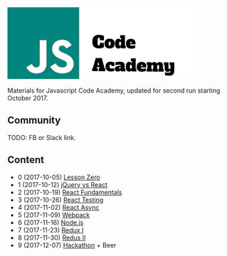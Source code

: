![Code Academy](/assets/img/js-logo-msd-big.png)

Materials for Javascript Code Academy, updated for second run starting October 2017.

## Community

TODO: FB or Slack link.

## Content

* 0 (2017-10-05) [Lesson Zero](lesson-0)
* 1 (2017-10-12) [jQuery vs React](lesson-1)
* 2 (2017-10-19) [React Fundamentals](lesson-2)
* 3 (2017-10-26) [React Testing](lesson-3)
* 4 (2017-11-02) [React Async](lesson-4)
* 5 (2017-11-09) [Webpack](lesson-5)
* 6 (2017-11-16) [Node.js](lesson-6)
* 7 (2017-11-23) [Redux I](lesson-7)
* 8 (2017-11-30) [Redus II](lesson-8)
* 9 (2017-12-07) [Hackathon](lesson-9) + Beer

